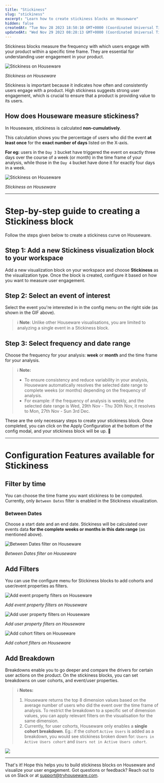 ```yaml
---
title: "Stickiness"
slug: "stickiness"
excerpt: "Learn how to create stickiness blocks on Houseware"
hidden: false
createdAt: "Tue Nov 28 2023 18:50:10 GMT+0000 (Coordinated Universal Time)"
updatedAt: "Wed Nov 29 2023 08:28:13 GMT+0000 (Coordinated Universal Time)"
---
```

Stickiness blocks measure the frequency with which users engage with your product within a specific time frame. They are essential for understanding user engagement in your product.

![Stickiness on Houseware](https://files.readme.io/2728bbc-Stickiness_on_Houseware.gif)

*Stickiness on Houseware*


Stickiness is important because it indicates how often and consistently users engage with a product. High stickiness suggests strong user engagement, which is crucial to ensure that a product is providing value to its users.

## How does Houseware measure stickiness?

In Houseware, stickiness is calculated **non-cumulatively**.

This calculation shows you the percentage of users who did the event **at least once** for the **exact number of days** listed on the X-axis.

**For eg:** users in the `Day 3` bucket have triggered the event on exactly three days over the course of a week (or month) in the time frame of your analysis, while those in the `Day 4` bucket have done it for exactly four days in a week.

![Stickiness on Houseware](https://files.readme.io/cb38ae5-image.png)

*Stickiness on Houseware*


***

# Step-by-step guide to creating a Stickiness block

Follow the steps given below to create a stickiness curve on Houseware.

## Step 1: Add a new Stickiness visualization block to your workspace

Add a new visualization block on your workspace and choose **Stickiness** as the visualization type. Once the block is created, configure it based on how you want to measure user engagement.

## Step 2: Select an event of interest

Select the event you're interested in in the config menu on the right side (as shown in the GIF above).

> ℹ️ **Note**: Unlike other Houseware visualisations, you are limited to analyzing a single event in a Stickiness block.

## Step 3: Select frequency and date range

Choose the frequency for your analysis: **week** or **month** and the time frame for your analysis.

> ℹ️ **Note:**
> 
> - To ensure consistency and reduce variability in your analysis, Houseware automatically resolves the selected date range to complete weeks (or months) depending on the frequency of analysis.
> - For example: if the frequency of analysis is weekly, and the selected date range is Wed, 29th Nov - Thu 30th Nov, it resolves to Mon, 27th Nov - Sun 3rd Dec.

These are the only necessary steps to create your stickiness block. Once completed, you can click on the Apply Configuration at the bottom of the config modal, and your stickiness block will be up. :tada:

***

# Configuration Features available for Stickiness

## Filter by time

You can choose the time frame you want stickiness to be computed. Currently, only `Between Dates` filter is enabled in the Stickiness visualization.

### Between Dates

Choose a start date and an end date. Stickiness will be calculated over events data **for the complete weeks or months in this date range** (as mentioned above).

![Between Dates filter on Houseware](https://files.readme.io/2551430-image.png)

*Between Dates filter on Houseware*


## Add Filters

You can use the configure menu for Stickiness blocks to add cohorts and user/event properties as filters.

![Add event property filters on Houseware](https://files.readme.io/05ae702-image.png)

*Add event property filters on Houseware*


![Add user property filters on Houseware](https://files.readme.io/b6ca3b8-image.png)

*Add user property filters on Houseware*


![Add cohort filters on Houseware](https://files.readme.io/cb53942-image.png)

*Add cohort filters on Houseware*


## Add Breakdown

Breakdowns enable you to go deeper and compare the drivers for certain user actions on the product. On the stickiness blocks, you can set breakdowns on user cohorts, and event/user properties.

> ℹ️ **Notes:**
> 
> 1. Houseware returns the top 8 dimension values based on the average number of users who did the event over the time frame of analysis. To restrict the breakdown to a specific set of dimension values, you can apply relevant filters on the visualisation for the same dimension.
> 2. Currently, for user cohorts, Houseware only enables a **single cohort breakdown**. Eg.: if the cohort `Active Users` is added as a breakdown, you would see stickiness broken down for: `Users in Active Users cohort` and `Users not in Active Users cohort`.

![](https://files.readme.io/4bee851-image.png)


***

That's it! Hope this helps you to build stickiness blocks on Houseware and visualize your user engagement. Got questions or feedback? Reach out to us on Slack or at [support@tryhouseware.com](mailto:support@tryhouseware.com).
